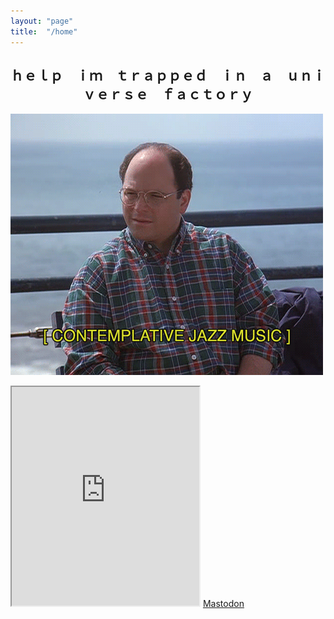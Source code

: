 ```yaml
---
layout: "page"
title:  "/home"
---
```


## <center>ｈｅｌｐ　ｉｍ　ｔｒａｐｐｅｄ　ｉｎ　ａ　ｕｎｉｖｅｒｓｅ　ｆａｃｔｏｒｙ</center>
![](/assets/1559181471128.gif)

<iframe allowfullscreen sandbox="allow-top-navigation allow-scripts" width="300" height="350" src="https://www.mastofeed.com/apiv2/feed?userurl=https%3A%2F%2Fmastodon.social%2Fusers%2Fcflag&theme=dark&size=85&header=true&replies=true&boosts=true"></iframe>
<a rel="me" href="https://mastodon.social/@cflag">Mastodon</a>
